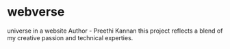 # webverse
universe in a website
Author - Preethi Kannan
this project reflects a blend of my creative passion and technical experties.

